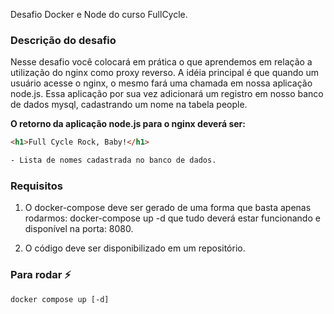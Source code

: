 Desafio Docker e Node do curso FullCycle.

### Descrição do desafio
Nesse desafio você colocará em prática o que aprendemos em relação a utilização do nginx como proxy reverso. A idéia principal é que quando um usuário acesse o nginx, o mesmo fará uma chamada em nossa aplicação node.js. Essa aplicação por sua vez adicionará um registro em nosso banco de dados mysql, cadastrando um nome na tabela people.

__O retorno da aplicação node.js para o nginx deverá ser:__
```html
<h1>Full Cycle Rock, Baby!</h1>

- Lista de nomes cadastrada no banco de dados.
```

### Requisitos
1. O docker-compose deve ser gerado de uma forma que basta apenas rodarmos: docker-compose up -d que tudo deverá estar funcionando e disponível na porta: 8080.

2. O código deve ser disponibilizado em um repositório.

  
### Para rodar :zap:
```
docker compose up [-d]
```
<br/>
<br/>